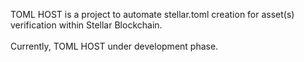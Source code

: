 TOML HOST is a project to automate stellar.toml creation for asset(s) verification within Stellar Blockchain.<br><br>
Currently, TOML HOST under development phase.
